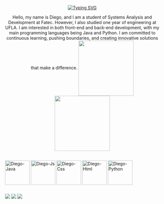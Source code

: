 <div align="center">
  <a href="https://git.io/typing-svg">
    <img src="https://readme-typing-svg.demolab.com?font=Fira+Code&weight=500&size=22&pause=1000&color=00BFFF&center=true&vCenter=true&random=false&width=524&lines=%E2%8A%B9+Welcome+to+my+profile!+%E2%8A%B9" alt="Typing SVG">
  </a>
</div>

<p align="center">Hello, my name is Diego, and I am a student of Systems Analysis and Development at Fatec. However, I also studied one year of engineering at UFLA.
I am interested in both front-end and back-end development, with my main programming languages being Java and Python. I am committed to continuous learning, pushing boundaries, and creating innovative solutions that make a difference.

<a href="https://github.com/diegoPanco/github-readme-stats">
  <img height=180em align="center" src="https://github-readme-stats.vercel.app/api?username=diegoPanco&theme=radical" />
</a>
<a href="https://github.com/diegoPanco/convoychat">
  <img height=180em align="center" src="https://github-readme-stats.vercel.app/api/top-langs?username=diegoPanco&layout=compact&langs_count=8&card_width=320&theme=radical" />
</a>


<div style= "display: inline_block"><br>
    <img align="center" alt="Diego-Java" height="80" width="80" src="https://cdn.jsdelivr.net/gh/devicons/devicon@latest/icons/java/java-original.svg" />
    <img align="center" alt="Diego-Js" height="80" width="80" src="https://cdn.jsdelivr.net/gh/devicons/devicon@latest/icons/javascript/javascript-original.svg" />
    <img align="center" alt="Diego-Css" height="80" width="80" src="https://cdn.jsdelivr.net/gh/devicons/devicon@latest/icons/css3/css3-original.svg" />
    <img align="center" alt="Diego-Html" height="80" width="80" src="https://cdn.jsdelivr.net/gh/devicons/devicon@latest/icons/html5/html5-original.svg" />
    <img align="center"  alt="Diego-Python"height="80" width="80" src="https://cdn.jsdelivr.net/gh/devicons/devicon@latest/icons/python/python-original.svg" />
</div>

##

<div>
  <a href = "mailto:pancottidiego076@gmail.com"><img src="https://img.shields.io/badge/-Gmail-%23333?style=for-the-badge&logo=gmail&logoColor=white" target="_blank"></a>
  <a href="https://www.linkedin.com/in/diegopancotti" target="_blank"><img src="https://img.shields.io/badge/-LinkedIn-%230077B5?style=for-the-badge&logo=linkedin&logoColor=white" target="_blank"></a> 
  <a href="https://wa.me/5513997378494"><img src="https://img.shields.io/badge/WhatsApp-25D366?style=for-the-badge&logo=whatsapp&logoColor=white"></a>
</div>

